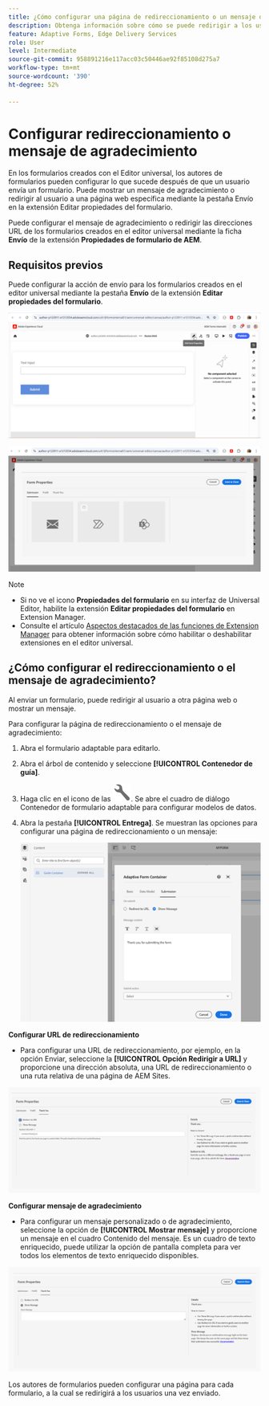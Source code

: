 ```yaml
---
title: ¿Cómo configurar una página de redireccionamiento o un mensaje de agradecimiento?
description: Obtenga información sobre cómo se puede redirigir a los usuarios a una página web que los autores de formularios pueden configurar al crear el formulario o cómo se puede mostrar a los usuarios un mensaje de agradecimiento.
feature: Adaptive Forms, Edge Delivery Services
role: User
level: Intermediate
source-git-commit: 958891216e117acc03c50446ae92f85108d275a7
workflow-type: tm+mt
source-wordcount: '390'
ht-degree: 52%

---
```


# Configurar redireccionamiento o mensaje de agradecimiento

En los formularios creados con el Editor universal, los autores de formularios pueden configurar lo que sucede después de que un usuario envía un formulario. Puede mostrar un mensaje de agradecimiento o redirigir al usuario a una página web específica mediante la pestaña Envío en la extensión Editar propiedades del formulario.

Puede configurar el mensaje de agradecimiento o redirigir las direcciones URL de los formularios creados en el editor universal mediante la ficha **Envío** de la extensión **Propiedades de formulario de AEM**.

## Requisitos previos

Puede configurar la acción de envío para los formularios creados en el editor universal mediante la pestaña **Envío** de la extensión **Editar propiedades del formulario**.

![Icono de propiedades de formulario](/help/forms/assets/ue-form-properties-icon.png)

![Propiedades de formulario de editor universal](/help/forms/assets/ue-form-properties.png)

>[!NOTE]
>
> * Si no ve el icono **Propiedades del formulario** en su interfaz de Universal Editor, habilite la extensión **Editar propiedades del formulario** en Extension Manager.
> * Consulte el artículo [Aspectos destacados de las funciones de Extension Manager](https://developer.adobe.com/uix/docs/extension-manager/feature-highlights/#enablingdisabling-extensions) para obtener información sobre cómo habilitar o deshabilitar extensiones en el editor universal.

## ¿Cómo configurar el redireccionamiento o el mensaje de agradecimiento?

Al enviar un formulario, puede redirigir al usuario a otra página web o mostrar un mensaje.

Para configurar la página de redireccionamiento o el mensaje de agradecimiento:

1. Abra el formulario adaptable para editarlo.
2. Abra el árbol de contenido y seleccione **[!UICONTROL Contenedor de guía]**.
3. Haga clic en el icono de las ![Propiedades del contenedor del formulario adaptable](/help/forms/assets/configure-icon.svg). Se abre el cuadro de diálogo Contenedor de formulario adaptable para configurar modelos de datos.
4. Abra la pestaña **[!UICONTROL Entrega]**. Se muestran las opciones para configurar una página de redireccionamiento o un mensaje:

   ![Cuadro de diálogo de envío del contenedor de guía para configurar una página de redirección o un mensaje](/help/forms/assets/adaptive-forms-core-components-redirect-page-or-thank-you-message.png)

**Configurar URL de redireccionamiento**

* Para configurar una URL de redireccionamiento, por ejemplo, en la opción Enviar, seleccione la **[!UICONTROL Opción Redirigir a URL]** y proporcione una dirección absoluta, una URL de redireccionamiento o una ruta relativa de una página de AEM Sites.

![redireccionamiento](/help/edge/docs/forms/universal-editor/assets/redirect-ue.png)

**Configurar mensaje de agradecimiento**

* Para configurar un mensaje personalizado o de agradecimiento, seleccione la opción de **[!UICONTROL Mostrar mensaje]** y proporcione un mensaje en el cuadro Contenido del mensaje. Es un cuadro de texto enriquecido, puede utilizar la opción de pantalla completa para ver todos los elementos de texto enriquecido disponibles.

![gracias](/help/edge/docs/forms/universal-editor/assets/thankyou-ue.png)

Los autores de formularios pueden configurar una página para cada formulario, a la cual se redirigirá a los usuarios una vez enviado.


